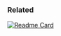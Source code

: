 ### Related

[![Readme Card](https://github-readme-stats.vercel.app/api/pin/?username=asdasdasd&repo=undefined)](https://github.com/asdasdasd/undefined)